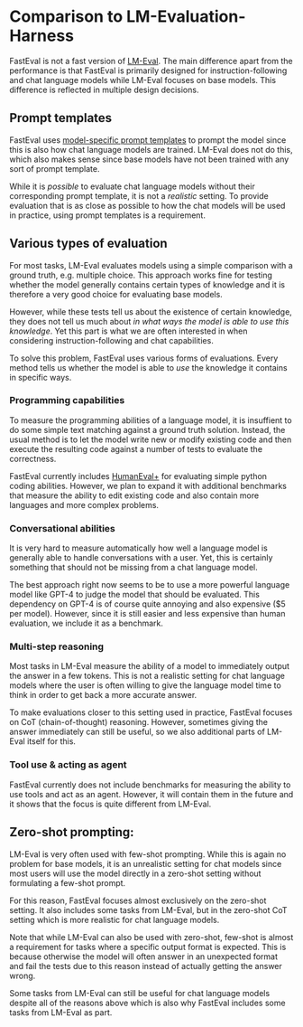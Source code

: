 # Comparison to LM-Evaluation-Harness

FastEval is not a fast version of [LM-Eval](https://github.com/EleutherAI/lm-evaluation-harness).
The main difference apart from the performance is that FastEval is primarily designed for instruction-following and chat language models while LM-Eval focuses on base models.
This difference is reflected in multiple design decisions.

## Prompt templates
FastEval uses [model-specific prompt templates](/docs/model-type.md) to prompt the model since this is also how chat language models are trained.
LM-Eval does not do this, which also makes sense since base models have not been trained with any sort of prompt template.

While it is _possible_ to evaluate chat language models without their corresponding prompt template, it is not a _realistic_ setting.
To provide evaluation that is as close as possible to how the chat models will be used in practice, using prompt templates is a requirement.

## Various types of evaluation
For most tasks, LM-Eval evaluates models using a simple comparison with a ground truth, e.g. multiple choice.
This approach works fine for testing whether the model generally contains certain types of knowledge and it is therefore a very good choice for evaluating base models.

However, while these tests tell us about the existence of certain knowledge, they does not tell us much about _in what ways the model is able to use this knowledge_.
Yet this part is what we are often interested in when considering instruction-following and chat capabilities.

To solve this problem, FastEval uses various forms of evaluations.
Every method tells us whether the model is able to _use_ the knowledge it contains in specific ways.

### Programming capabilities
To measure the programming abilities of a language model, it is insuffient to do some simple text matching against a ground truth solution.
Instead, the usual method is to let the model write new or modify existing code and then execute the resulting code against a number of tests to evaluate the correctness.

FastEval currently includes [HumanEval+](https://github.com/evalplus/evalplus) for evaluating simple python coding abilities.
However, we plan to expand it with additional benchmarks that measure the ability to edit existing code and also contain more languages and more complex problems.

### Conversational abilities
It is very hard to measure automatically how well a language model is generally able to handle conversations with a user.
Yet, this is certainly something that should not be missing from a chat language model.

The best approach right now seems to be to use a more powerful language model like GPT-4 to judge the model that should be evaluated.
This dependency on GPT-4 is of course quite annoying and also expensive ($5 per model).
However, since it is still easier and less expensive than human evaluation, we include it as a benchmark.

### Multi-step reasoning
Most tasks in LM-Eval measure the ability of a model to immediately output the answer in a few tokens.
This is not a realistic setting for chat language models where the user is often willing to give the language model time to think in order to get back a more accurate answer.

To make evaluations closer to this setting used in practice, FastEval focuses on CoT (chain-of-thought) reasoning.
However, sometimes giving the answer immediately can still be useful, so we also additional parts of LM-Eval itself for this.

### Tool use & acting as agent
FastEval currently does not include benchmarks for measuring the ability to use tools and act as an agent.
However, it will contain them in the future and it shows that the focus is quite different from LM-Eval.

## Zero-shot prompting:
LM-Eval is very often used with few-shot prompting.
While this is again no problem for base models, it is an unrealistic setting for chat models since most users will use the model directly in a zero-shot setting without formulating a few-shot prompt.

For this reason, FastEval focuses almost exclusively on the zero-shot setting.
It also includes some tasks from LM-Eval, but in the zero-shot CoT setting which is more realistic for chat language models.

Note that while LM-Eval can also be used with zero-shot, few-shot is almost a requirement for tasks where a specific output format is expected.
This is because otherwise the model will often answer in an unexpected format and fail the tests due to this reason instead of actually getting the answer wrong.

Some tasks from LM-Eval can still be useful for chat language models despite all of the reasons above which is also why FastEval includes some tasks from LM-Eval as part.
